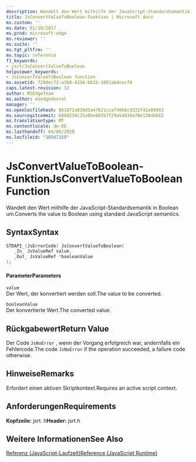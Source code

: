 ```yaml
---
description: Wandelt den Wert mithilfe der JavaScript-Standardsemantik in Boolean um.
title: JsConvertValueToBoolean-Funktion | Microsoft docs
ms.custom: ''
ms.date: 01/18/2017
ms.prod: microsoft-edge
ms.reviewer: ''
ms.suite: ''
ms.tgt_pltfrm: ''
ms.topic: reference
f1_keywords:
- jsrt/JsConvertValueToBoolean
helpviewer_keywords:
- JsConvertValueToBoolean function
ms.assetid: 7298ec72-a388-4334-b81b-1691ab4cecf0
caps.latest.revision: 12
author: MSEdgeTeam
ms.author: msedgedevrel
manager: ''
ms.openlocfilehash: 861871a030d5a47621ccaf40b6cd332f42a06583
ms.sourcegitcommit: 6860234c25a8be863b7f29a54838e78e120dbb62
ms.translationtype: MT
ms.contentlocale: de-DE
ms.lasthandoff: 04/09/2020
ms.locfileid: "10567319"
---
```

# <span data-ttu-id="136d2-103">JsConvertValueToBoolean-Funktion</span><span class="sxs-lookup"><span data-stu-id="136d2-103">JsConvertValueToBoolean Function</span></span>
<span data-ttu-id="136d2-104">Wandelt den Wert mithilfe der JavaScript-Standardsemantik in Boolean um.</span><span class="sxs-lookup"><span data-stu-id="136d2-104">Converts the value to Boolean using standard JavaScript semantics.</span></span>  
  
## <span data-ttu-id="136d2-105">Syntax</span><span class="sxs-lookup"><span data-stu-id="136d2-105">Syntax</span></span>  
  
```cpp  
STDAPI_(JsErrorCode) JsConvertValueToBoolean(  
   _In_ JsValueRef value,  
   _Out_ JsValueRef *booleanValue  
);  
```  
  
#### <span data-ttu-id="136d2-106">Parameter</span><span class="sxs-lookup"><span data-stu-id="136d2-106">Parameters</span></span>  
 `value`  
 <span data-ttu-id="136d2-107">Der Wert, der konvertiert werden soll.</span><span class="sxs-lookup"><span data-stu-id="136d2-107">The value to be converted.</span></span>  
  
 `booleanValue`  
 <span data-ttu-id="136d2-108">Der konvertierte Wert.</span><span class="sxs-lookup"><span data-stu-id="136d2-108">The converted value.</span></span>  
  
## <span data-ttu-id="136d2-109">Rückgabewert</span><span class="sxs-lookup"><span data-stu-id="136d2-109">Return Value</span></span>  
 <span data-ttu-id="136d2-110">Der Code `JsNoError` , wenn der Vorgang erfolgreich war, andernfalls ein Fehlercode.</span><span class="sxs-lookup"><span data-stu-id="136d2-110">The code `JsNoError` if the operation succeeded, a failure code otherwise.</span></span>  
  
## <span data-ttu-id="136d2-111">Hinweise</span><span class="sxs-lookup"><span data-stu-id="136d2-111">Remarks</span></span>  
 <span data-ttu-id="136d2-112">Erfordert einen aktiven Skriptkontext.</span><span class="sxs-lookup"><span data-stu-id="136d2-112">Requires an active script context.</span></span>  
  
## <span data-ttu-id="136d2-113">Anforderungen</span><span class="sxs-lookup"><span data-stu-id="136d2-113">Requirements</span></span>  
 <span data-ttu-id="136d2-114">**Kopfzeile:** jsrt. h</span><span class="sxs-lookup"><span data-stu-id="136d2-114">**Header:** jsrt.h</span></span>  
  
## <span data-ttu-id="136d2-115">Weitere Informationen</span><span class="sxs-lookup"><span data-stu-id="136d2-115">See Also</span></span>  
 [<span data-ttu-id="136d2-116">Referenz (JavaScript-Laufzeit)</span><span class="sxs-lookup"><span data-stu-id="136d2-116">Reference (JavaScript Runtime)</span></span>](../chakra-hosting/reference-javascript-runtime.md)